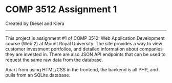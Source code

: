 # COMP 3512 Assignment 1
Created by Diesel and Kiera

***

This project is assignment #1 of COMP 3512: Web Application Development course (Web 2) at Mount Royal University.
The site provides a way to view customer investment portfolios, and detailed information about companies they are invested in.
There are also JSON API endpoints that can be used to request the same raw data from the database.

Apart from using HTML/CSS in the frontend, the backend is all PHP, and pulls from an SQLite database.
